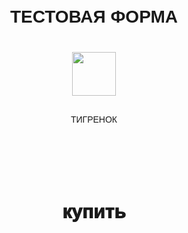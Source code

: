 <style>
* {
    margin: 0;
    padding: 0;
    box-sizing: border-box;
    }
body {
    font-family: 'Montserrat', sans-serif;
    font-weight: 200;
    color: var(--tg-theme-text-color);
    background: var(--tg-theme-bg-color);
    }
#main {
    width: 100%;
    padding: 20px;
    text-align: center;
    }
    
h1 {
    margin-top: 50px;
    margin-bottom: 10px;
    }
img {
    width: 70px;
    margin: 30px auto;
    }
p {
    width: 350px;
    margin: 0 auto;
    }
button {
        border: 0;
        border-radius: 10px;
        margin-top: 100px;
        height: 80px;
        width: 300px;
        font-size: 30px;
        font-weight: 1000;
        cursor: pointer;
        transition: all 500ms ease;
        color: var(--tg-theme-button-color);
        background: var(--tg-theme-button-text-color);
        }

button:hover {
        background: var(--tg-theme-secondary-bg-color);
        }
    </style>
<body>
    <div id="main">
        <h1>ТЕСТОВАЯ ФОРМА</h1>
        <img src="https://freepngimg.com/thumb/tiger/11-2-tiger-png-image.png">
        <p>ТИГРЕНОК</p>
        <button id="buy">купить</button>
    </div>
</body>
